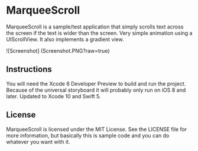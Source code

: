 MarqueeScroll
=============

MarqueeScroll is a sample/test application that simply scrolls text across the screen if the text is wider than the screen. Very simple animation using a UIScrollView. It also implements a gradient view.



![Screenshot]
(Screenshot.PNG?raw=true)


Instructions
------------

You will need the Xcode 6 Developer Preview to build and run the project. Because of the universal storyboard it will probably only run on iOS 8 and later.
Updated to Xcode 10 and Swift 5.



License
-------

MarqueeScroll is licensed under the MIT License. See the LICENSE file for more information, but basically this is sample code and you can do whatever you want with it.
